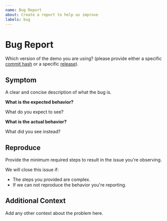 ```yaml
---
name: Bug Report
about: Create a report to help us improve
labels: bug
---
```


# Bug Report

Which version of the demo you are using? (please provide either a specific
[commit
hash](https://github.com/open-telemetry/opentelemetry-demo/commits/main)
or a specific
[release](https://github.com/open-telemetry/opentelemetry-demo/releases)).

## Symptom

A clear and concise description of what the bug is.

**What is the expected behavior?**

What do you expect to see?

**What is the actual behavior?**

What did you see instead?

## Reproduce

Provide the minimum required steps to result in the issue you're observing.

We will close this issue if:

* The steps you provided are complex.
* If we can not reproduce the behavior you're reporting.

## Additional Context

Add any other context about the problem here.
